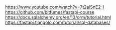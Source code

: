 https://www.youtube.com/watch?v=7t2alSnE2-I
https://github.com/bitfumes/fastapi-course
https://docs.sqlalchemy.org/en/13/orm/tutorial.html
https://fastapi.tiangolo.com/tutorial/sql-databases/